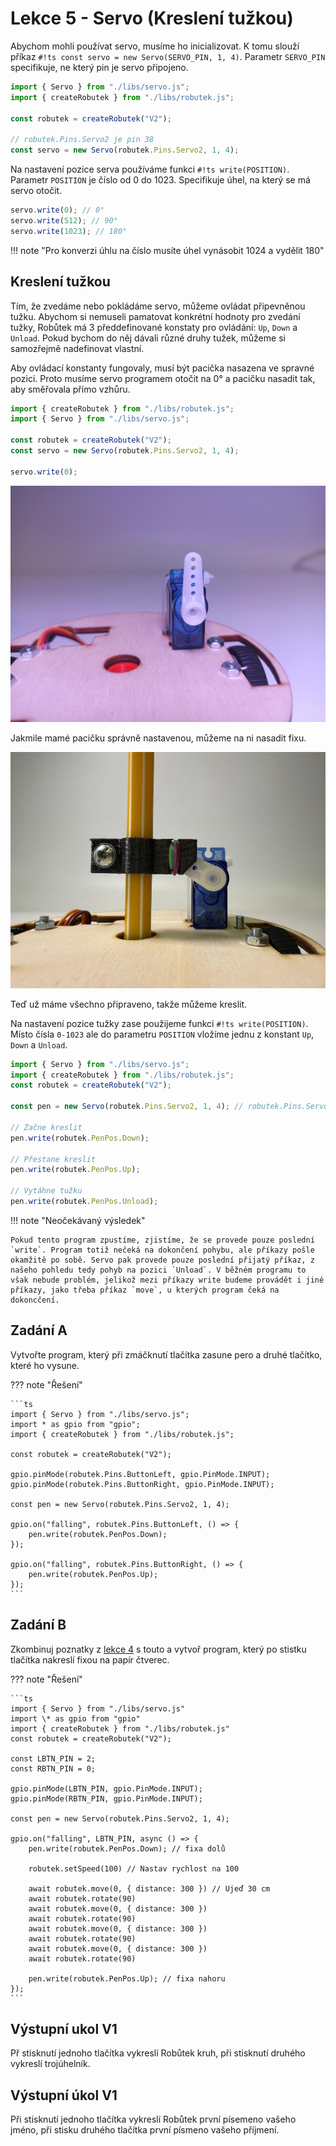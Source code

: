 # Lekce 5 - Servo (Kreslení tužkou)

Abychom mohli používat servo, musíme ho inicializovat. K tomu slouží příkaz `#!ts const servo = new Servo(SERVO_PIN, 1, 4)`. Parametr `SERVO_PIN` specifikuje, ne který pin je servo připojeno.

```ts
import { Servo } from "./libs/servo.js";
import { createRobutek } from "./libs/robutek.js";

const robutek = createRobutek("V2");

// robutek.Pins.Servo2 je pin 38
const servo = new Servo(robutek.Pins.Servo2, 1, 4);
```

Na nastavení pozice serva používáme funkci `#!ts write(POSITION)`. Parametr `POSITION` je číslo od 0 do 1023. Specifikuje úhel, na který se má servo otočit.

```ts
servo.write(0); // 0°
servo.write(512); // 90°
servo.write(1023); // 180°
```

!!! note "Pro konverzi úhlu na číslo musíte úhel vynásobit 1024 a vydělit 180"

## Kreslení tužkou

Tím, že zvedáme nebo pokládáme servo, můžeme ovládat připevněnou tužku.
Abychom si nemuseli pamatovat konkrétní hodnoty pro zvedání tužky, Robůtek má 3 předdefinované konstaty pro ovládání: `Up`, `Down` a `Unload`.
Pokud bychom do něj dávali různé druhy tužek, můžeme si samozřejmě nadefinovat vlastní.

Aby ovládací konstanty fungovaly, musí být pacička nasazena ve spravné pozici. Proto musíme servo programem otočit na 0° a pacičku nasadit tak, aby směřovala přímo vzhůru.

```ts
import { createRobutek } from "./libs/robutek.js";
import { Servo } from "./libs/servo.js";

const robutek = createRobutek("V2");
const servo = new Servo(robutek.Pins.Servo2, 1, 4);

servo.write(0);
```

<!-- TODO FOTO jak ma byt pacicka nasazena -->

![](./assets/servoArmAttached.jpg)

Jakmile mamé pacičku správně nastavenou, můžeme na ni nasadit fixu.

![](../../robotAssembly/assets/stage2/IMG-stage2-step14b.jpeg)

Teď už máme všechno připraveno, takže můžeme kreslit.

Na nastavení pozice tužky zase použijeme funkci `#!ts write(POSITION)`. Místo čísla `0-1023` ale do parametru `POSITION` vložíme jednu z konstant `Up`, `Down` a `Unload`.

```ts
import { Servo } from "./libs/servo.js";
import { createRobutek } from "./libs/robutek.js";
const robutek = createRobutek("V2");

const pen = new Servo(robutek.Pins.Servo2, 1, 4); // robutek.Pins.Servo2 je pin 38

// Začne kreslit
pen.write(robutek.PenPos.Down);

// Přestane kreslit
pen.write(robutek.PenPos.Up);

// Vytáhne tužku
pen.write(robutek.PenPos.Unload);
```

!!! note "Neočekávaný výsledek"

    Pokud tento program zpustíme, zjistíme, že se provede pouze poslední `write`. Program totiž nečeká na dokončení pohybu, ale příkazy pošle okamžitě po sobě. Servo pak provede pouze poslední přijatý příkaz, z našeho pohledu tedy pohyb na pozici `Unload`. V běžném programu to však nebude problém, jelikož mezi příkazy write budeme provádět i jiné příkazy, jako třeba příkaz `move`, u kterých program čeká na dokoncčení.

## Zadání A

Vytvořte program, který při zmáčknutí tlačítka zasune pero a druhé tlačítko, které ho vysune.

??? note "Řešení"

    ```ts
    import { Servo } from "./libs/servo.js";
    import * as gpio from "gpio";
    import { createRobutek } from "./libs/robutek.js";

    const robutek = createRobutek("V2");

    gpio.pinMode(robutek.Pins.ButtonLeft, gpio.PinMode.INPUT);
    gpio.pinMode(robutek.Pins.ButtonRight, gpio.PinMode.INPUT);

    const pen = new Servo(robutek.Pins.Servo2, 1, 4);

    gpio.on("falling", robutek.Pins.ButtonLeft, () => {
        pen.write(robutek.PenPos.Down);
    });

    gpio.on("falling", robutek.Pins.ButtonRight, () => {
        pen.write(robutek.PenPos.Up);
    });
    ```

## Zadání B

Zkombinuj poznatky z [lekce 4](../lekce4/index.md) s touto a vytvoř program, který po stistku tlačítka nakreslí fixou na papír čtverec.

??? note "Řešení"

    ```ts
    import { Servo } from "./libs/servo.js"
    import \* as gpio from "gpio"
    import { createRobutek } from "./libs/robutek.js"
    const robutek = createRobutek("V2");

    const LBTN_PIN = 2;
    const RBTN_PIN = 0;

    gpio.pinMode(LBTN_PIN, gpio.PinMode.INPUT);
    gpio.pinMode(RBTN_PIN, gpio.PinMode.INPUT);

    const pen = new Servo(robutek.Pins.Servo2, 1, 4);

    gpio.on("falling", LBTN_PIN, async () => {
        pen.write(robutek.PenPos.Down); // fixa dolů

        robutek.setSpeed(100) // Nastav rychlost na 100

        await robutek.move(0, { distance: 300 }) // Ujeď 30 cm
        await robutek.rotate(90)
        await robutek.move(0, { distance: 300 })
        await robutek.rotate(90)
        await robutek.move(0, { distance: 300 })
        await robutek.rotate(90)
        await robutek.move(0, { distance: 300 })
        await robutek.rotate(90)

        pen.write(robutek.PenPos.Up); // fixa nahoru
    });
    ```

## Výstupní ukol V1

Př stisknutí jednoho tlačítka vykreslí Robůtek kruh, při stisknutí druhého vykreslí trojúhelník.

## Výstupní úkol V1

Při stisknutí jednoho tlačítka vykreslí Robůtek první písemeno vašeho jméno, při stisku druhého tlačítka první písmeno vašeho příjmení.
